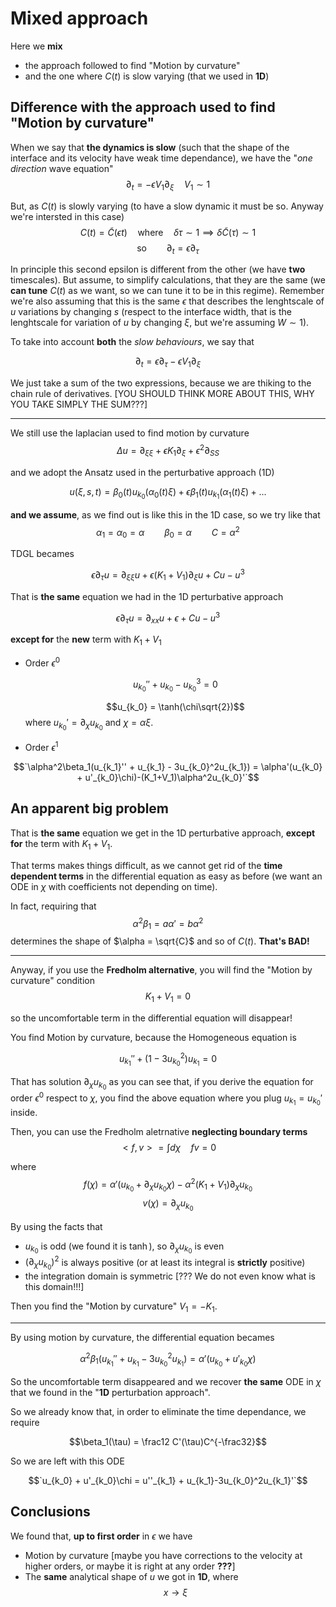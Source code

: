 # Mixed approach

Here we **mix** 
- the approach followed to find "Motion by curvature"
- and the one where $C(t)$ is slow varying (that we used in **1D**)

## Difference with the approach used to find "Motion by curvature"

When we say that **the dynamics is slow** (such that the shape of the interface and its velocity have weak time dependance), we have the "_one direction_ wave equation"
$$\partial_t = -\epsilon V_1 \partial_{\xi}\quad V_1\sim 1$$

But, as $C(t)$ is slowly varying (to have a slow dynamic it must be so. Anyway we're intersted in this case)
$$C(t) = \tilde{C}(\epsilon t)\quad\text{where}\quad \delta\tau\sim1\implies\delta\tilde{C}(\tau)\sim1$$
$$\text{so}\qquad \partial_t = \epsilon\partial_{\tau}$$

In principle this second epsilon is different from the other (we have **two** timescales).
But assume, to simplify calculations, that they are the same (we **can tune** $C(t)$ as we want, so we can tune it to be in this regime).
Remember we're also assuming that this is the same $\epsilon$ that describes the lenghtscale of $u$ variations by changing $s$ (respect to the interface width, that is the lenghtscale for variation of $u$ by changing $\xi$, but we're assuming $W\sim 1$).



To take into account **both** the _slow behaviours_, we say that

$$\partial_t = \epsilon\partial_{\tau} - \epsilon V_1\partial_{\xi}$$

We just take a sum of the two expressions, because we are thiking to the chain rule of derivatives.
[YOU SHOULD THINK MORE ABOUT THIS, WHY YOU TAKE SIMPLY THE SUM???]

-------------

We still use the laplacian used to find motion by curvature
$$\Delta u = \partial_{\xi\xi} + \epsilon K_1\partial_{\xi} + \epsilon^2\partial_{SS}$$

and we adopt the Ansatz used in the perturbative approach (1D)

$$u(\xi,s,t) = \beta_0(t) u_{k_0}(\alpha_0(t)\xi) + \epsilon\beta_1(t) u_{k_1}(\alpha_1(t)\xi) + ...$$

**and we assume**, as we find out is like this in the 1D case, so we try like that
$$\alpha_1 = \alpha_0 = \alpha \qquad \beta_0 = \alpha\qquad C = \alpha^2$$

TDGL becames

$$\epsilon\partial_{\tau} u = \partial_{\xi\xi}u + \epsilon (K_1+V_1)\partial_{\xi} u + Cu - u^3$$

That is **the same** equation we had in the 1D perturbative approach

$$\epsilon\partial_{\tau} u = \partial_{xx}u + \epsilon + Cu - u^3$$

**except for** the **new** term with $K_1+V_1$

- Order $\epsilon^0$

    $$u_{k_0}'' + u_{k_0} - u_{k_0}^3 = 0$$

    $$u_{k_0} = \tanh(\chi\sqrt{2})$$
    where $u_{k_0}' = \partial_{\chi}u_{k_0}$ and $\chi = \alpha\xi$.

- Order $\epsilon^1$

$$`\alpha^2\beta_1(u_{k_1}'' + u_{k_1} - 3u_{k_0}^2u_{k_1}) = \alpha'(u_{k_0} + u'_{k_0}\chi)-(K_1+V_1)\alpha^2u_{k_0}'`$$

## An apparent big problem

That is **the same** equation we get in the 1D perturbative approach, **except for** the term with $K_1+V_1$.

That terms makes things difficult, as we cannot get rid of the **time dependent terms** in the differential equation as easy as before (we want an ODE in $\chi$ with coefficients not depending on time).

In fact, requiring that
$$\alpha^2\beta_1 = a\alpha' = b\alpha^2$$
determines the shape of $\alpha = \sqrt{C}$ and so of $C(t)$. **That's BAD!**

-------------------

Anyway, if you use the **Fredholm alternative**, you will find the "Motion by curvature" condition
$$K_1 + V_1 = 0$$

so the uncomfortable term in the differential equation will disappear!

You find Motion by curvature, because the Homogeneous equation is

$$u_{k_1}''+(1-3u_{k_0}^2)u_{k_1} = 0$$

That has solution $\partial_{\chi}u_{k_0}$ as you can see that, if you derive the equation for order $\epsilon^0$ respect to $\chi$, you find the above equation where you plug $u_{k_1} = u_{k_0}'$ inside.

Then, you can use the Fredholm aletrnative **neglecting boundary terms**
$$<f,v> = \int d\chi\quad fv = 0$$

where 
$$f(\chi) = \alpha'(u_{k_0} + \partial_{\chi}u_{k_0}\chi) - \alpha^2(K_1+V_1)\partial_{\chi}u_{k_0}$$
$$v(\chi) = \partial_{\chi}u_{k_0}$$

By using the facts that
- $u_{k_0}$ is odd (we found it is $\tanh$), so $\partial_{\chi}u_{k_0}$ is even
- $(\partial_{\chi}u_{k_0})^2$ is always positive (or at least its integral is **strictly** positive)
- the integration domain is symmetric [??? We do not even know what is this domain!!!]

Then you find the "Motion by curvature" $V_1 = - K_1$.


-------------------

By using motion by curvature, the differential equation becames

$$\alpha^2\beta_1(u_{k_1}'' + u_{k_1} - 3u_{k_0}^2u_{k_1}) = \alpha'(u_{k_0} + u'_{k_0}\chi)$$

So the uncomfortable term disappeared and we recover **the same** ODE in $\chi$ that we found in the "**1D** perturbation approach".

So we already know that, in order to eliminate the time dependance, we require

$$\beta_1(\tau) = \frac12 C'(\tau)C^{-\frac32}$$

So we are left with this ODE

$$`u_{k_0} + u'_{k_0}\chi = u''_{k_1} + u_{k_1}-3u_{k_0}^2u_{k_1}'`$$

## Conclusions

We found that, **up to first order** in $\epsilon$ we have
- Motion by curvature [maybe you have corrections to the velocity at higher orders, or maybe it is right at any order **???**]
- The **same** analytical shape of $u$ we got in **1D**, where $$x \rightarrow \xi$$
